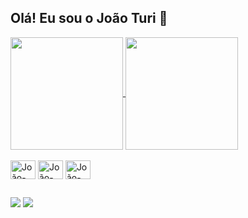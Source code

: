 ## Olá! Eu sou o João Turi 👋

<a href="https://github.com/pstjoao/github-readme-stats">
  <img height=180em align="center" src="https://github-readme-stats.vercel.app/api?username=pstjoao&show_icons=true&theme=dracula&bg_color=00000000&include_all_commits=true&border_radius=2"/>
</a>
<a href="https://github.com/pstjoao/convoychat">
  <img height=180em align="center" src="https://github-readme-stats.vercel.app/api/top-langs?username=pstjoao&layout=compact&border_radius=1&langs_count=8&theme=tokyonight&bg_color=00000000"/>
</a>

<div style="display: inline_block"><br>
<img align="center" alt="João-Cs" height="30" width="40" src="https://cdn.jsdelivr.net/gh/devicons/devicon@latest/icons/csharp/csharp-original.svg" />
<img align="center" alt="João-HTML" height="30" width="40" src="https://cdn.jsdelivr.net/gh/devicons/devicon@latest/icons/html5/html5-original.svg" />
<img align="center" alt="João-CSS" height="30" width="40" src="https://cdn.jsdelivr.net/gh/devicons/devicon@latest/icons/css3/css3-original.svg" />
</div>

##

<div>
  <a href="mailto:contatojoaoturi@gmail.com"><img src="https://img.shields.io/badge/Gmail-D14836?style=for-the-badge&logo=gmail&logoColor=white" target="_blank"></a>
  <a href="https://www.linkedin.com/in/joao-pedro-776193282/"><img src="https://img.shields.io/badge/LinkedIn-0077B5?style=for-the-badge&logo=linkedin&logoColor=white" target="_blank"></a>
</div>
                    
